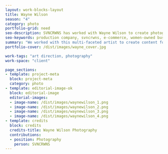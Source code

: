 ```yaml
---
layout: work-blocks-layout
title: Wayne Wilson
season: "4"
category: photo
portfolio-grid: need
seo-description: SVNCRWNS has worked with Wayne Wilson to create photography as this artist prepares to bloom and share more of themselves with their audience.
seo-keywords: production company, svncrwns, e-commerce, women-owned businesses, creative team, consulting, business operations, launch my brand, manage my brand, photography, videography, special projects
summary: "We worked with this multi-faceted artist to create content for social media.  This included a 1 hour shoot and retouching."
portfolio-cover: /dist/images/wayne_cover.jpg

work-tags: "art direction, photography"
work-space: "client"

page_sections:
- template: project-meta
  block: project-meta
  category: photo
- template: editorial-image-ok
  block: editorial-image
  editorial-images:
  - image-name: /dist/images/waynewilson_1.png
  - image-name: /dist/images/waynewilson_2.png
  - image-name: /dist/images/waynewilson_3.png
  - image-name: /dist/images/waynewilson_4.png
- template: credits
  block: credits
  credits-title: Wayne Wilson Photography
  contributions:
  - position: Photography
    person: SVNCRWNS
---
```

